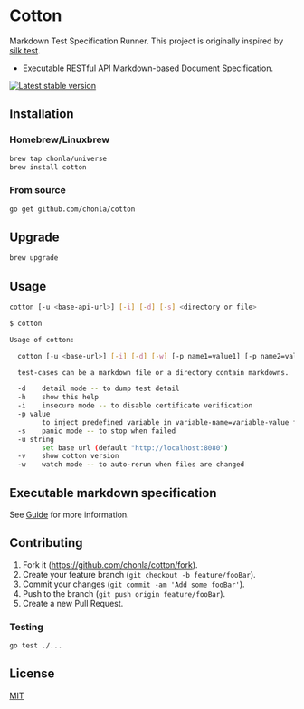# Cotton

Markdown Test Specification Runner. This project is originally inspired by [silk test](https://github.com/matryer/silk).

* Executable RESTful API Markdown-based Document Specification.

[![Latest stable version](https://img.shields.io/badge/stable-0.4.0-green.svg)](https://github.com/chonla/cotton/releases)

## Installation

### Homebrew/Linuxbrew

```sh
brew tap chonla/universe
brew install cotton
```

### From source

```sh
go get github.com/chonla/cotton
```

## Upgrade

```sh
brew upgrade
```

## Usage

```sh
cotton [-u <base-api-url>] [-i] [-d] [-s] <directory or file>
```

```sh
$ cotton

Usage of cotton:

  cotton [-u <base-url>] [-i] [-d] [-w] [-p name1=value1] [-p name2=value2] ... <test-cases>

  test-cases can be a markdown file or a directory contain markdowns.

  -d	detail mode -- to dump test detail
  -h	show this help
  -i	insecure mode -- to disable certificate verification
  -p value
    	to inject predefined variable in variable-name=variable-value format
  -s	panic mode -- to stop when failed
  -u string
    	set base url (default "http://localhost:8080")
  -v	show cotton version
  -w	watch mode -- to auto-rerun when files are changed
```

## Executable markdown specification

See [Guide](./guide) for more information.

## Contributing

1. Fork it (<https://github.com/chonla/cotton/fork>).
1. Create your feature branch (`git checkout -b feature/fooBar`).
1. Commit your changes (`git commit -am 'Add some fooBar'`).
1. Push to the branch (`git push origin feature/fooBar`).
1. Create a new Pull Request.

### Testing

```sh
go test ./...
```

## License

[MIT](LICENSE.txt)
